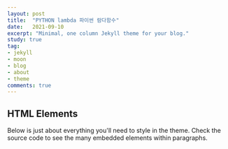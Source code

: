 ```yaml
---
layout: post
title:  "PYTHON lambda 파이썬 람다함수"
date:   2021-09-10
excerpt: "Minimal, one column Jekyll theme for your blog."
study: true
tag:
- jekyll 
- moon
- blog
- about
- theme
comments: true
---
```



## HTML Elements

Below is just about everything you'll need to style in the theme. Check the source code to see the many embedded elements within paragraphs.